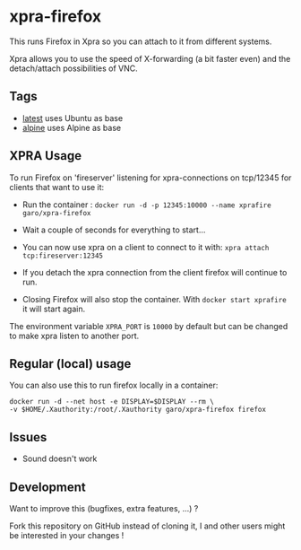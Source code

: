 # xpra-firefox

This runs Firefox in Xpra so you can attach to it from different systems.

Xpra allows you to use the speed of X-forwarding (a bit faster even) and the detach/attach possibilities of VNC.

## Tags

* [latest](https://github.com/ngaro/xpra-firefox/blob/master/Dockerfile) uses Ubuntu as base
* [alpine](https://github.com/ngaro/xpra-firefox/blob/alpine/Dockerfile) uses Alpine as base


## XPRA Usage

To run Firefox on 'fireserver' listening for xpra-connections on tcp/12345 for clients that want to use it:

* Run the container : `docker run -d -p 12345:10000 --name xprafire garo/xpra-firefox`

* Wait a couple of seconds for everything to start...

* You can now use xpra on a client to connect to it with: `xpra attach tcp:fireserver:12345`

* If you detach the xpra connection from the client firefox will continue to run.

* Closing Firefox will also stop the container. With `docker start xprafire` it will start again.

The environment variable `XPRA_PORT` is `10000` by default but can be changed to make xpra listen to another port.

## Regular (local) usage

You can also use this to run firefox locally in a container:

```
docker run -d --net host -e DISPLAY=$DISPLAY --rm \
-v $HOME/.Xauthority:/root/.Xauthority garo/xpra-firefox firefox
```

## Issues

* Sound doesn't work

## Development
Want to improve this (bugfixes, extra features, ...) ?

Fork this repository on GitHub instead of cloning it,
I and other users might be interested in your changes !
